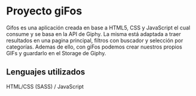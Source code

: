 # Proyecto giFos

Gifos es una aplicación creada en base a HTML5, CSS y JavaScript el cual consume y se basa en la API de Giphy. La misma está adaptada a traer resultados en una pagina principal, filtros con buscador y selección por categorías.
Ademas de ello, con giFos podemos crear nuestros propios GIFs y guardarlo en el Storage de Giphy.

## Lenguajes utilizados

HTML/CSS (SASS) / JavaScript
